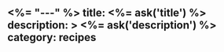 <%= "---" %>
title: <%= ask('title') %>
description: >
  <%= ask('description') %>
category: recipes
---
